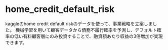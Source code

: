 # home_credit_default_risk
kaggleのhome credit default riskのデータを使って、事業戦略を立案しました。
機械学習を用いて顧客データから債務不履行確率を予測し、デフォルト確率の低い有料顧客層にのみ投資することで、融資額あたり収益の3倍増加が実現できます。
